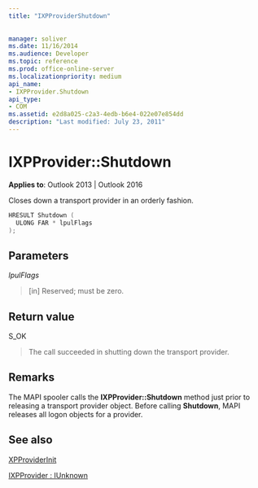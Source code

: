 ```yaml
---
title: "IXPProviderShutdown"
 
 
manager: soliver
ms.date: 11/16/2014
ms.audience: Developer
ms.topic: reference
ms.prod: office-online-server
ms.localizationpriority: medium
api_name:
- IXPProvider.Shutdown
api_type:
- COM
ms.assetid: e2d8a025-c2a3-4edb-b6e4-022e07e854dd
description: "Last modified: July 23, 2011"
---
```


# IXPProvider::Shutdown

  
  
**Applies to**: Outlook 2013 | Outlook 2016 
  
Closes down a transport provider in an orderly fashion.
  
```cpp
HRESULT Shutdown (
  ULONG FAR * lpulFlags
);
```

## Parameters

 _lpulFlags_
  
> [in] Reserved; must be zero.
    
## Return value

S_OK 
  
> The call succeeded in shutting down the transport provider.
    
## Remarks

The MAPI spooler calls the **IXPProvider::Shutdown** method just prior to releasing a transport provider object. Before calling **Shutdown**, MAPI releases all logon objects for a provider.
  
## See also



[XPProviderInit](xpproviderinit.md)
  
[IXPProvider : IUnknown](ixpprovideriunknown.md)

